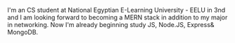 I'm an CS student at National Egyptian E-Learning University - EELU in 3nd 
and I am looking forward to becoming a MERN stack 
in addition to my major in networking.
Now I'm already beginning study 
JS, 
Node.JS, 
Express&
MongoDB. 

